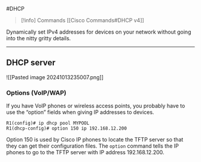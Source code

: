 #DHCP

> [!info] Commands
> [[Cisco Commands#DHCP v4]]

Dynamically set IPv4 addresses for devices on your network without going into the nitty gritty details. 

---
## DHCP server
![[Pasted image 20241013235007.png]]

### Options (VoIP/WAP)
If you have VoIP phones or wireless access points, you probably have to use the “option” fields when giving IP addresses to devices.
```
R1(config)# ip dhcp pool MYPOOL
R1(dhcp-config)# option 150 ip 192.168.12.200
```
Option 150 is used by Cisco IP phones to locate the TFTP server so that they can get their configuration files. The `option` command tells the IP phones to go to the TFTP server with IP address 192.168.12.200.